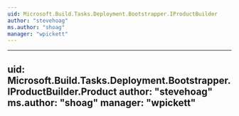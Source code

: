 ```yaml
---
uid: Microsoft.Build.Tasks.Deployment.Bootstrapper.IProductBuilder
author: "stevehoag"
ms.author: "shoag"
manager: "wpickett"
---
```


---
uid: Microsoft.Build.Tasks.Deployment.Bootstrapper.IProductBuilder.Product
author: "stevehoag"
ms.author: "shoag"
manager: "wpickett"
---

